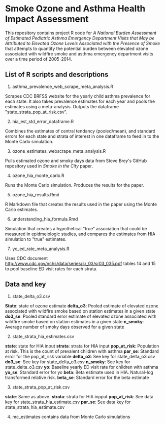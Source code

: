 # Smoke Ozone and Asthma Health Impact Assessment 

This repository contains project R code for *A National Burden Assessment of Estimated Pediatric Asthma Emergency Department Visits that May be Attributed to Elevated Ozone Levels Associated with the Presence of Smoke* that attempts to quantify the potential burden between elevated ozone associated with wildfire smoke and asthma emergency department visits over a time period of 2005-2014.

## List of R scripts and descriptions

1. asthma_prevalence_web_scrape_meta_analysis.R 

Scrapes CDC BRFSS website for the yearly child asthma prevalence for each state. It also takes prevalence estimates for each year and pools the estimates using a meta-analysis. Outputs the dataframe "state_strata_pop_at_risk.csv".

2. hia_est_std_error_dataframe.R

Combines the estimates of central tendancy (pooled/mean), and standard errors for each state and strata of interest in one dataframe to feed in to the Monte Carlo simulation.

3. ozone_estimates_webscrape_meta_analysis.R

Pulls estimated ozone and smoky days data from Steve Brey's GitHub repository used in *Smoke in the City* paper. 

4. ozone_hia_monte_carlo.R

Runs the Monte Carlo simulation. Produces the results for the paper.

5. ozone_hia_results.Rmd

R Markdown file that creates the results used in the paper using the Monte Carlo estimates.

6. understanding_hia_formula.Rmd

Simulation that creates a hypothetical "true" association that could be measured in epidmeiologic studies, and compares the estimates from HIA simulation to "true" estimates.

7. yo_ed_rate_meta_analysis.R

Uses CDC document http://www.cdc.gov/nchs/data/series/sr_03/sr03_035.pdf tables 14 and 15 to pool baseline ED visit rates for each strata. 

## Data and key

1. state_delta_o3.csv 

**State**: state of ozone estimate
**delta_o3**: Pooled estimate of elevated ozone associated with wildfire smoke based on station estimates in a given state
**do3_se**: Pooled standard error estimate of elevated ozone associated with wildfire smoke based on station estimates in a given state
**n_smoky**: Average number of smoky days observed for a given state

2. state_strata_hia_estimates.csv

**state**: state for HIA input
**strata**: strata for HIA input
**pop_at_risk**: Population at risk. This is the count of prevalent children with asthma
**par_se**: Standard error for the pop_at_risk variable
**delta_o3**: See key for state_delta_o3.csv
**do3_se**: See key for state_delta_o3.csv
**n_smoky**: See key for state_delta_o3.csv
**yo**: Baseline yearly ED visit rate for children with asthma
**yo_se**: Standard error for yo
**beta**: Beta estimate used in HIA. Natural-log transformed relative risk.
**beta_se**: Standard error for the beta estimate

3. state_strata_pop_at_risk.csv

**state**: Same as above.
**strata**: strata for HIA inpput
**pop_at_risk**: See data key for state_strata_hia_estimate.csv
**par_se**: See data key for state_strata_hia_estimate.csv

4. mc_estimates contains data from Monte Carlo simulations

